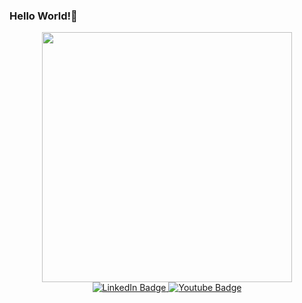 ### Hello World!👋

<div id="header" align="center">
  <img src="https://media.giphy.com/media/v1.Y2lkPTc5MGI3NjExYzA3YTkxNmE1OGJmYzYxNDExMDYxMWI4YmQ1OTFhOGVkYzE5MjUyZCZjdD1n/qgQUggAC3Pfv687qPC/giphy.gif" width="400"/>
  <div id="badges">
  <a href="https://www.linkedin.com/in/daegilro/">
    <img src="https://img.shields.io/badge/LinkedIn-blue?style=for-the-badge&logo=linkedin&logoColor=white" alt="LinkedIn Badge"/>
  </a>
  <a href="https://www.youtube.com/@daegilro">
    <img src="https://img.shields.io/badge/YouTube-red?style=for-the-badge&logo=youtube&logoColor=white" alt="Youtube Badge"/>
  </a>
</div>
</div>




<!--
**daegilro/daegilro** is a ✨ _special_ ✨ repository because its `README.md` (this file) appears on your GitHub profile.

Here are some ideas to get you started:

- 🔭 I’m currently working on ...
- 🌱 I’m currently learning ...
- 👯 I’m looking to collaborate on ...
- 🤔 I’m looking for help with ...
- 💬 Ask me about ...
- 📫 How to reach me: ...
- 😄 Pronouns: ...
- ⚡ Fun fact: ...
-->
